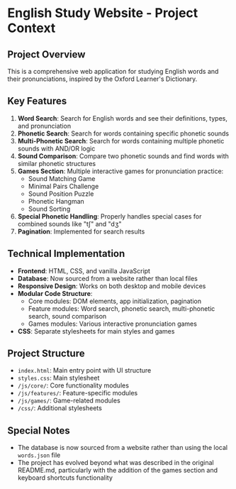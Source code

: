 # English Study Website - Project Context

## Project Overview
This is a comprehensive web application for studying English words and their pronunciations, inspired by the Oxford Learner's Dictionary.

## Key Features
1. **Word Search**: Search for English words and see their definitions, types, and pronunciation
2. **Phonetic Search**: Search for words containing specific phonetic sounds
3. **Multi-Phonetic Search**: Search for words containing multiple phonetic sounds with AND/OR logic
4. **Sound Comparison**: Compare two phonetic sounds and find words with similar phonetic structures
5. **Games Section**: Multiple interactive games for pronunciation practice:
   - Sound Matching Game
   - Minimal Pairs Challenge
   - Sound Position Puzzle
   - Phonetic Hangman
   - Sound Sorting
6. **Special Phonetic Handling**: Properly handles special cases for combined sounds like "tʃ" and "dʒ"
7. **Pagination**: Implemented for search results

## Technical Implementation
- **Frontend**: HTML, CSS, and vanilla JavaScript
- **Database**: Now sourced from a website rather than local files
- **Responsive Design**: Works on both desktop and mobile devices
- **Modular Code Structure**:
  - Core modules: DOM elements, app initialization, pagination
  - Feature modules: Word search, phonetic search, multi-phonetic search, sound comparison
  - Games modules: Various interactive pronunciation games
- **CSS**: Separate stylesheets for main styles and games

## Project Structure
- `index.html`: Main entry point with UI structure
- `styles.css`: Main stylesheet
- `/js/core/`: Core functionality modules
- `/js/features/`: Feature-specific modules
- `/js/games/`: Game-related modules
- `/css/`: Additional stylesheets

## Special Notes
- The database is now sourced from a website rather than using the local `words.json` file
- The project has evolved beyond what was described in the original README.md, particularly with the addition of the games section and keyboard shortcuts functionality
